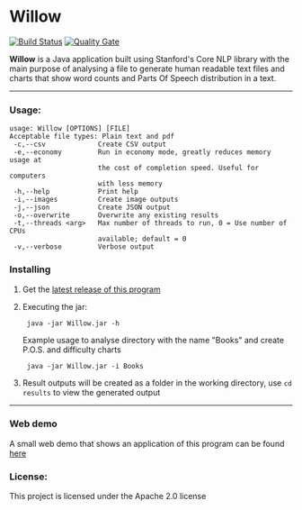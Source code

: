 Willow
==========
[![Build Status](https://travis-ci.org/khazelrigg/Willow.svg?branch=master)](https://travis-ci.org/khazelrigg/Willow)
[![Quality Gate](https://sonarcloud.io/api/badges/gate?key=kam.hazelrigg:Willow)](https://sonarcloud.io/dashboard?id=kam.hazelrigg%3AWillow)

**Willow** is a Java application built using Stanford's Core NLP library with the main purpose 
of analysing a file to generate human readable text files and charts that show  word counts and Parts Of Speech
 distribution in a text.

---

### Usage:

    usage: Willow [OPTIONS] [FILE]
    Acceptable file types: Plain text and pdf
     -c,--csv             Create CSV output
     -e,--economy         Run in economy mode, greatly reduces memory usage at
                          the cost of completion speed. Useful for computers
                          with less memory
     -h,--help            Print help
     -i,--images          Create image outputs
     -j,--json            Create JSON output
     -o,--overwrite       Overwrite any existing results
     -t,--threads <arg>   Max number of threads to run, 0 = Use number of CPUs
                          available; default = 0
     -v,--verbose         Verbose output

### Installing
1. Get the [latest release of this program](https://github.com/khazelrigg/Willow/releases)

2. Executing the jar:
     
        java -jar Willow.jar -h
        
    Example usage to analyse directory with the name "Books" and create P.O.S. and difficulty charts
        
        java -jar Willow.jar -i Books
        
4. Result outputs will be created as a folder in the working directory, use `cd results` to view the generated output

---
### Web demo
A small web demo that shows an application of this program can be found [here](http://bl.ocks.org/khazelrigg/raw/287b2e8a648bf85313de686bfe7ed540/)

### License:
This project is licensed under the Apache 2.0 license
